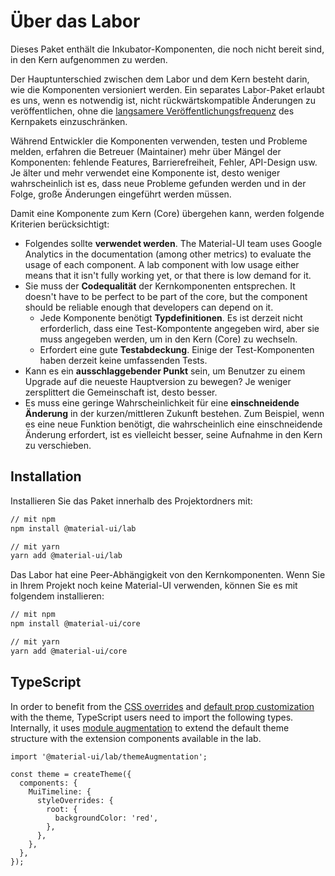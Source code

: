 # Über das Labor

<p class="description">Dieses Paket enthält die Inkubator-Komponenten, die noch nicht bereit sind, in den Kern aufgenommen zu werden.</p>

Der Hauptunterschied zwischen dem Labor und dem Kern besteht darin, wie die Komponenten versioniert werden. Ein separates Labor-Paket erlaubt es uns, wenn es notwendig ist, nicht rückwärtskompatible Änderungen zu veröffentlichen, ohne die [langsamere Veröffentlichungsfrequenz](https://mui.com/versions/#release-frequency) des Kernpakets einzuschränken.

Während Entwickler die Komponenten verwenden, testen und Probleme melden, erfahren die Betreuer (Maintainer) mehr über Mängel der Komponenten: fehlende Features, Barrierefreiheit, Fehler, API-Design usw. Je älter und mehr verwendet eine Komponente ist, desto weniger wahrscheinlich ist es, dass neue Probleme gefunden werden und in der Folge, große Änderungen eingeführt werden müssen.

Damit eine Komponente zum Kern (Core) übergehen kann, werden folgende Kriterien berücksichtigt:

- Folgendes sollte **verwendet werden**. The Material-UI team uses Google Analytics in the documentation (among other metrics) to evaluate the usage of each component. A lab component with low usage either means that it isn't fully working yet, or that there is low demand for it.
- Sie muss der **Codequalität** der Kernkomponenten entsprechen. It doesn't have to be perfect to be part of the core, but the component should be reliable enough that developers can depend on it.
  - Jede Komponente benötigt **Typdefinitionen**. Es ist derzeit nicht erforderlich, dass eine Test-Kompontente angegeben wird, aber sie muss angegeben werden, um in den Kern (Core) zu wechseln.
  - Erfordert eine gute **Testabdeckung**. Einige der Test-Komponenten haben derzeit keine umfassenden Tests.
- Kann es ein **ausschlaggebender Punkt** sein, um Benutzer zu einem Upgrade auf die neueste Hauptversion zu bewegen? Je weniger zersplittert die Gemeinschaft ist, desto besser.
- Es muss eine geringe Wahrscheinlichkeit für eine **einschneidende Änderung** in der kurzen/mittleren Zukunft bestehen. Zum Beispiel, wenn es eine neue Funktion benötigt, die wahrscheinlich eine einschneidende Änderung erfordert, ist es vielleicht besser, seine Aufnahme in den Kern zu verschieben.

## Installation

Installieren Sie das Paket innerhalb des Projektordners mit:

```sh
// mit npm
npm install @material-ui/lab

// mit yarn
yarn add @material-ui/lab
```

Das Labor hat eine Peer-Abhängigkeit von den Kernkomponenten. Wenn Sie in Ihrem Projekt noch keine Material-UI verwenden, können Sie es mit folgendem installieren:

```sh
// mit npm
npm install @material-ui/core

// mit yarn
yarn add @material-ui/core
```

## TypeScript

In order to benefit from the [CSS overrides](/customization/theme-components/#global-style-overrides) and [default prop customization](/customization/theme-components/#default-props) with the theme, TypeScript users need to import the following types. Internally, it uses [module augmentation](/guides/typescript/#customization-of-theme) to extend the default theme structure with the extension components available in the lab.

```tsx
import '@material-ui/lab/themeAugmentation';

const theme = createTheme({
  components: {
    MuiTimeline: {
      styleOverrides: {
        root: {
          backgroundColor: 'red',
        },
      },
    },
  },
});
```
